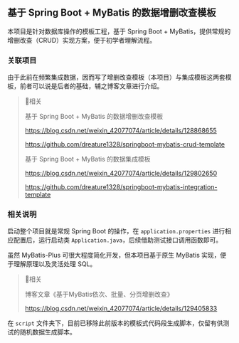 ## 基于 Spring Boot + MyBatis 的数据增删改查模板

本项目是针对数据库操作的模板工程，基于 Spring Boot + MyBatis，提供常规的增删改查（CRUD）实现方案，便于初学者理解流程。

### 关联项目

由于此前在频繁集成数据，因而写了增删改查模板（本项目）与集成模板这两套模板，前者可以说是后者的基础，辅之博客文章进行介绍。

> 💬相关
>
> 基于 Spring Boot + MyBatis 的数据增删改查模板
>
> https://blog.csdn.net/weixin_42077074/article/details/128868655
>
> https://github.com/dreature1328/springboot-mybatis-crud-template
>
> 基于 Spring Boot + MyBatis 的数据集成模板
>
> https://blog.csdn.net/weixin_42077074/article/details/129802650
>
> https://github.com/dreature1328/springboot-mybatis-integration-template

### 相关说明

启动整个项目就是常规 Spring Boot 的操作，在 `application.properties` 进行相应配置后，运行启动类 `Application.java`，后续借助测试接口调用函数即可。

虽然 MyBatis-Plus 可很大程度简化开发，但本项目基于原生 MyBatis 实现，便于理解原理以及灵活处理 SQL。

> 💬相关
>
> 博客文章《基于MyBatis依次、批量、分页增删改查》
>
> https://blog.csdn.net/weixin_42077074/article/details/129405833

在 `script` 文件夹下，目前已移除此前版本的模板式代码段生成脚本，仅留有供测试的随机数据生成脚本。